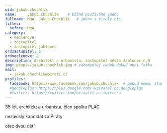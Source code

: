 ```yaml
---
uid: jakub.chuchlik
name:     Jakub Chuchlík  	# běžně používáné jméno
fullname: MgA. Jakub Chuchlík  	# jméno s tituly etc.
titles:
  before: MgA.
category:
  - neclenove
  - zastupitel
  - zastupitel_jablonec
ordzastupitel: 1
ordneclenove: 2
description: Architekt a urbanista, zastupitel města Jablonec n.N
img: people/jakub-chuchlik.jpg # zakomentuj radek dokud není fotka
mail:
  - jakub.chuchlik@pirati.cz
profiles:
  facebook: https://www.facebook.com/jakub.chuchlik  # pokud nema, staci smazat tuto radku
  #googleplus: https://plus.google.com/+uzivatel.na.googleplus
  #twitter: https://twitter.com/uzivatel.na.twitteru
---
```


35 let, architekt a urbanista, člen spolku PLAC

nezávislý kandidát za Piráty

otec dvou dětí
